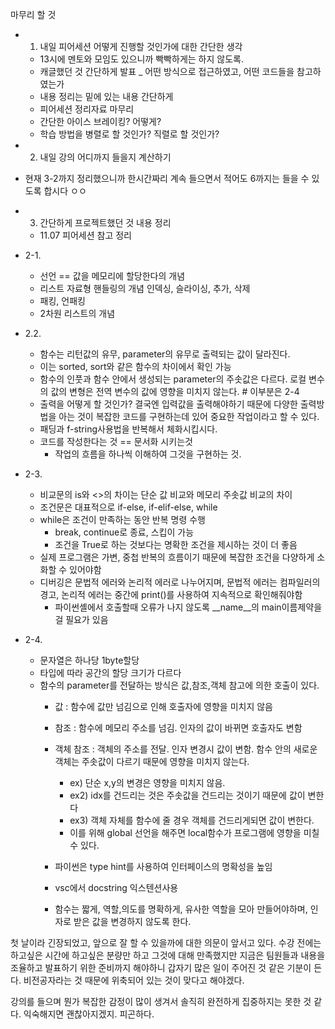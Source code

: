 
마무리 할 것
- 1. 내일 피어세션 어떻게 진행할 것인가에 대한 간단한 생각
	- 13시에 멘토와 모임도 있으니까 빡빡하게는 하지 않도록.
	- 캐글했던 것 간단하게 발표 _ 어떤 방식으로 접근하였고, 어떤 코드들을 참고하였는가
	- 내용 정리는 밑에 있는 내용 간단하게
	- 피어세션 정리자료 마무리
	- 간단한 아이스 브레이킹? 어떻게?
	- 학습 방법을 병렬로 할 것인가? 직렬로 할 것인가?

- 2. 내일 강의 어디까지 들을지 계산하기
- 현재 3-2까지 정리했으니까 한시간짜리 계속 들으면서 적어도 6까지는 들을 수 있도록 합시다 ㅇㅇ

- 3. 간단하게 프로젝트했던 것 내용 정리
	- 11.07 피어세션 참고
정리
- 2-1. 
	- 선언 == 값을 메모리에 할당한다의 개념
	- 리스트 자료형 핸들링의 개념 인덱싱, 슬라이싱, 추가, 삭제
	- 패킹, 언패킹
	- 2차원 리스트의 개념
- 2.2.
	- 함수는 리턴값의 유무, parameter의 유무로 출력되는 값이 달라진다.
	- 이는 sorted, sort와 같은 함수의 차이에서 확인 가능
	- 함수의 인풋과 함수 안에서 생성되는 parameter의 주솟값은 다르다. 로컬 변수의 값의 변형은 전역 변수의 값에 영향을 미치지 않는다.     # 이부분은 2-4
	- 출력을 어떻게 할 것인가? 결국엔 입력값을 출력해야하기 때문에 다양한 출력방법을 아는 것이 복잡한 코드를 구현하는데 있어 중요한 작업이라고 할 수 있다.
	- 패딩과 f-string사용법을 반복해서 체화시킵시다.
	- 코드를 작성한다는 것 == 문서화 시키는것
		- 작업의 흐름을 하나씩 이해하여 그것을 구현하는 것.

- 2-3.
	- 비교문의 is와 <>의 차이는 단순 값 비교와 메모리 주솟값 비교의 차이
	- 조건문은 대표적으로 if-else, if-elif-else, while
	- while은 조건이 만족하는 동안 반복 명령 수행
		- break, continue로 종료, 스킵이 가능
		- 조건을 True로 하는 것보다는 명확한 조건을 제시하는 것이 더 좋음
	- 실제 프로그램은 가변, 중첩 반복의 흐름이기 때문에 복잡한 조건을 다양하게 소화할 수 있어야함
	- 디버깅은 문법적 에러와 논리적 에러로 나누어지며, 문법적 에러는 컴파일러의 경고, 논리적 에러는 중간에 print()를 사용하여 지속적으로 확인해줘야함
		- 파이썬셸에서 호출할때 오류가 나지 않도록 __name__의 main이름제약을 걸 필요가 있음

- 2-4.
	- 문자열은 하나당 1byte할당
	- 타입에 따라 공간의 할당 크기가 다르다
	- 함수의 parameter를 전달하는 방식은 값,참조,객체 참고에 의한 호출이 있다.
		- 값 : 함수에 값만 넘김으로 인해 호출자에 영향을 미치지 않음
		- 참조 : 함수에 메모리 주소를 넘김. 인자의 값이 바뀌면 호출자도 변함
		- 객체 참조 : 객체의 주소를 전달. 인자 변경시 값이 변함. 함수 안의 새로운 객체는 주솟값이 다르기 때문에 영향을 미치지 않는다.
			- ex) 단순 x,y의 변경은 영향을 미치지 않음.
			- ex2) idx를 건드리는 것은 주솟값을 건드리는 것이기 때문에 값이 변한다
			- ex3) 객체 자체를 함수에 줄 경우 객체를 건드리게되면 값이 변한다.
			- 이를 위해 global 선언을 해주면 local함수가 프로그램에 영향을 미칠 수 있다.
		
		- 파이썬은 type hint를 사용하여 인터페이스의 명확성을 높임
		- vsc에서 docstring 익스텐션사용
		- 함수는 짧게, 역할,의도를 명확하게, 유사한 역할을 모아 만들어야하며, 인자로 받은 값을 변경하지 않도록 한다. 






첫 날이라 긴장되었고, 앞으로 잘 할 수 있을까에 대한 의문이 앞서고 있다.
수강 전에는 하고싶은 시간에 하고싶은 분량만 하고 그것에 대해 만족했지만 지금은 팀원들과 내용을 조율하고 발표하기 위한 준비까지 해야하니 갑자기 많은 일이 주어진 것 같은 기분이 든다.
비전공자라는 것 때문에 위축되어 있는 것이 맞다고 해야겠다. 

강의를 들으며 뭔가 복잡한 감정이 많이 생겨서 솔직히 완전하게 집중하지는 못한 것 같다.
익숙해지면 괜찮아지겠지. 피곤하다.

